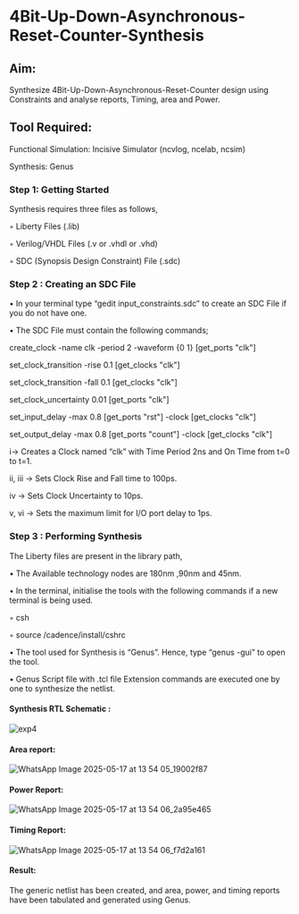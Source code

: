 # 4Bit-Up-Down-Asynchronous-Reset-Counter-Synthesis

## Aim:

Synthesize 4Bit-Up-Down-Asynchronous-Reset-Counter design using Constraints and analyse reports, Timing, area and Power.

## Tool Required:

Functional Simulation: Incisive Simulator (ncvlog, ncelab, ncsim)

Synthesis: Genus

### Step 1: Getting Started

Synthesis requires three files as follows,

◦ Liberty Files (.lib)

◦ Verilog/VHDL Files (.v or .vhdl or .vhd)

◦ SDC (Synopsis Design Constraint) File (.sdc)

 ### Step 2 : Creating an SDC File

•	In your terminal type “gedit input_constraints.sdc” to create an SDC File if you do not have one.

•	The SDC File must contain the following commands;

create_clock -name clk -period 2 -waveform {0 1} [get_ports "clk"]

set_clock_transition -rise 0.1 [get_clocks "clk"]

set_clock_transition -fall 0.1 [get_clocks "clk"]

set_clock_uncertainty 0.01 [get_ports "clk"]

set_input_delay -max 0.8 [get_ports "rst"] -clock [get_clocks "clk"]

set_output_delay -max 0.8 [get_ports "count"] -clock [get_clocks "clk"]

i→ Creates a Clock named “clk” with Time Period 2ns and On Time from t=0 to t=1.

ii, iii → Sets Clock Rise and Fall time to 100ps.

iv → Sets Clock Uncertainty to 10ps.

v, vi → Sets the maximum limit for I/O port delay to 1ps.

### Step 3 : Performing Synthesis

The Liberty files are present in the library path,

• The Available technology nodes are 180nm ,90nm and 45nm.

• In the terminal, initialise the tools with the following commands if a new terminal is being
used.

◦ csh

◦ source /cadence/install/cshrc

• The tool used for Synthesis is “Genus”. Hence, type “genus -gui” to open the tool.

• Genus Script file with .tcl file Extension commands are executed one by one to synthesize the netlist.

#### Synthesis RTL Schematic :
![exp4](https://github.com/user-attachments/assets/5914bbd8-2548-478e-aa77-ef1891ac1140)


#### Area report:
![WhatsApp Image 2025-05-17 at 13 54 05_19002f87](https://github.com/user-attachments/assets/0150f830-1bea-454b-a1ae-0ccdd444954f)



#### Power Report:
![WhatsApp Image 2025-05-17 at 13 54 06_2a95e465](https://github.com/user-attachments/assets/4d06a415-730b-4955-aa05-b7ddeb0bb8c7)


#### Timing Report: 
![WhatsApp Image 2025-05-17 at 13 54 06_f7d2a161](https://github.com/user-attachments/assets/7854dc6a-4e13-4c7e-826b-442df5df8b10)


#### Result: 

The generic netlist has been created, and area, power, and timing reports have been tabulated and generated using Genus.





